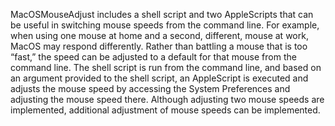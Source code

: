MacOSMouseAdjust includes a shell script and two AppleScripts that can be useful in
switching mouse speeds from the command line.  For example, when using one mouse at
home and a second, different, mouse at work, MacOS may respond differently.  Rather
than battling a mouse that is too “fast,” the speed can be adjusted to a default for
that mouse from the command line.  The shell script is run from the command line,
and based on an argument provided to the shell script, an AppleScript is executed
and adjusts the mouse speed by accessing the System Preferences and adjusting the
mouse speed there.  Although adjusting two mouse speeds are implemented, additional
adjustment of mouse speeds can be implemented.

